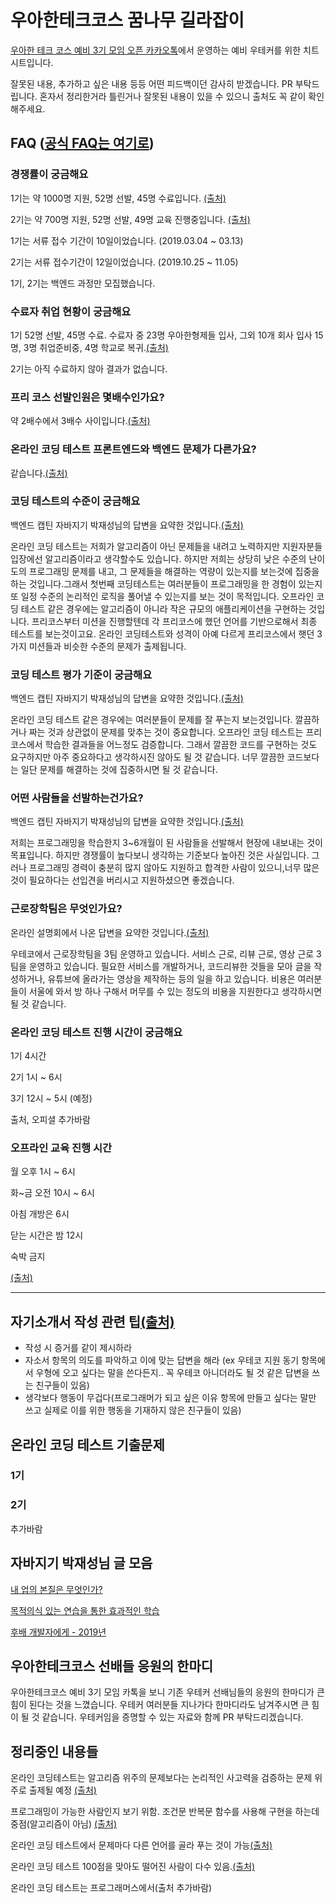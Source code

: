 # 우아한테크코스 꿈나무 길라잡이

[우아한 테크 코스 예비 3기 모임 오픈 카카오톡](https://open.kakao.com/o/g91HiGAc)에서 운영하는 예비 우테커를 위한 치트시트입니다.

잘못된 내용, 추가하고 싶은 내용 등등 어떤 피드백이던 감사히 받겠습니다. PR 부탁드립니다. 혼자서 정리한거라 틀린거나 잘못된 내용이 있을 수 있으니 출처도 꼭 같이 확인해주세요.

## FAQ ([공식 FAQ는 여기로](https://woowacourse.github.io/faq.html))

### 경쟁률이 궁금해요

1기는 약 1000명 지원, 52명 선발, 45명 수료입니다. [(출처)](https://youtu.be/9cyAqCdtews?t=2857)

2기는 약 700명 지원, 52명 선발, 49명 교육 진행중입니다. [(출처)](https://youtu.be/9cyAqCdtews?t=2915)

1기는 서류 접수 기간이 10일이었습니다. (2019.03.04 ~ 03.13)

2기는 서류 접수기간이 12일이었습니다. (2019.10.25 ~ 11.05)

1기, 2기는 백엔드 과정만 모집했습니다.

### 수료자 취업 현황이 궁금해요

1기 52명 선발, 45명 수료. 수료자 중 23명 우아한형제들 입사,  그외 10개 회사 입사 15명, 3명 취업준비중, 4명 학교로 복귀.[(출처)](https://youtu.be/9cyAqCdtews?t=2875)

2기는 아직 수료하지 않아 결과가 없습니다.

### 프리 코스 선발인원은 몇배수인가요?

약 2배수에서 3배수 사이입니다.[(출처)](https://youtu.be/9cyAqCdtews?t=6994)

### 온라인 코딩 테스트 프론트엔드와 백엔드 문제가 다른가요?

같습니다.[(출처)](https://youtu.be/9cyAqCdtews?t=5297)

### 코딩 테스트의 수준이 궁금해요

백엔드 캡틴 자바지기 박재성님의 답변을 요약한 것입니다.[(출처)](https://youtu.be/9cyAqCdtews?t=5332)

온라인 코딩 테스트는 저희가 알고리즘이 아닌 문제들을 내려고 노력하지만 지원자분들 입장에선 알고리즘이라고 생각할수도 있습니다. 하지만 저희는 상당히 낮은 수준의 난이도의 프로그래밍 문제를 내고, 그 문제들을 해결하는 역량이 있는지를 보는것에 집중을 하는 것입니다.그래서 첫번째 코딩테스트는 여러분들이 프로그래밍을 한 경험이 있는지 또 일정 수준의 논리적인 로직을 풀어낼 수 있는지를 보는 것이 목적입니다. 오프라인 코딩 테스트 같은 경우에는 알고리즘이 아니라 작은 규모의 애플리케이션을 구현하는 것입니다. 프리코스부터 미션을 진행할텐데 각 프리코스에 했던 언어를 기반으로해서 최종 테스트를 보는것이고요. 온라인 코딩테스트와 성격이 아예 다르게 프리코스에서 햇던 3가지 미션들과 비슷한 수준의 문제가 출제됩니다. 

### 코딩 테스트 평가 기준이 궁금해요

백엔드 캡틴 자바지기 박재성님의 답변을 요약한 것입니다.[(출처)](https://youtu.be/9cyAqCdtews?t=5725)

온라인 코딩 테스트 같은 경우에는 여러분들이 문제를 잘 푸는지 보는것입니다. 깔끔하거나 짜는 것과 상관없이 문제를 맞추는 것이 중요합니다. 오프라인 코딩 테스트는 프리코스에서 학습한 결과들을 어느정도 검증합니다. 그래서 깔끔한 코드를 구현하는 것도 요구하지만 아주 중요하다고 생각하시진 않아도 될 것 같습니다. 너무 깔끔한 코드보다는 일단 문제를 해결하는 것에 집중하시면 될 것 같습니다.

### 어떤 사람들을 선발하는건가요?

백엔드 캡틴 자바지기 박재성님의 답변을 요약한 것입니다.[(출처)](https://youtu.be/9cyAqCdtews?t=6004)

저희는 프로그래밍을 학습한지 3~6개월이 된 사람들을 선발해서 현장에 내보내는 것이 목표입니다. 하지만 경쟁률이 높다보니 생각하는 기준보다 높아진 것은 사실입니다. 그러나 프로그래밍 경력이 충분히 많지 않아도 지원하고 합격한 사람이 있으니,너무 많은 것이 필요하다는 선입견을 버리시고 지원하셨으면 좋겠습니다.

### 근로장학팀은 무엇인가요?

온라인 설명회에서 나온 답변을 요약한 것입니다.[(출처)](https://youtu.be/9cyAqCdtews?t=6769)

우테코에서 근로장학팀을 3팀 운영하고 있습니다. 서비스 근로, 리뷰 근로, 영상 근로 3팀을 운영하고 있습니다. 필요한 서비스를 개발하거나, 코드리뷰한 것들을 모아 글을 작성하거나, 유튜브에 올라가는 영상을 제작하는 등의 일을 하고 있습니다. 비용은 여러분들이 서울에 와서 방 하나 구해서 머무를 수 있는 정도의 비용을 지원한다고 생각하시면 될 것 같습니다.

### 온라인 코딩 테스트 진행 시간이 궁금해요

1기 4시간

2기 1시 ~ 6시

3기 12시 ~ 5시 (예정)

출처, 오피셜 추가바람

### 오프라인 교육 진행 시간

월 오후 1시 ~ 6시 

화~금 오전 10시 ~ 6시

아침 개방은 6시

닫는 시간은 밤 12시 

숙박 금지

[(출처)](https://youtu.be/9cyAqCdtews?t=9049)


---

## 자기소개서 작성 관련 팁[(출처)](https://brunch.co.kr/@javajigi/14)

- 작성 시 증거를 같이 제시하라
- 자소서 항목의 의도를 파악하고 이에 맞는 답변을 해라 (ex 우테코 지원 동기 항목에서 우형에 오고 싶다는 말을 쓴다든지.. 꼭 우테코 아니더라도 될 것 같은 답변을 쓰는 친구들이 있음)
- 생각보다 행동이 무겁다(프로그래머가 되고 싶은 이유 항목에 만들고 싶다는 말만 쓰고 실제로 이를 위한 행동을 기재하지 않은 친구들이 있음)

## 온라인 코딩 테스트 기출문제

### 1기

### 2기

추가바람

## 자바지기 박재성님 글 모음

[내 업의 본질은 무엇인가?](https://brunch.co.kr/@javajigi/14)

[목적의식 있는 연습을 통한 효과적인 학습](https://brunch.co.kr/@javajigi/8)

[후배 개발자에게 - 2019년](https://brunch.co.kr/@javajigi/4)

## 우아한테크코스 선배들 응원의 한마디

우아한테크코스 예비 3기 모임 카톡을 보니 기존 우테커 선배님들의 응원의 한마디가 큰 힘이 된다는 것을 느꼈습니다. 우테커 여러분들 지나가다 한마디라도 남겨주시면 큰 힘이 될 것 같습니다. 우테커임을 증명할 수 있는 자료와 함께 PR 부탁드리겠습니다.

## 정리중인 내용들

온라인 코딩테스트는 알고리즘 위주의 문제보다는 논리적인 사고력을 검증하는 문제 위주로 출제될 예정 [(출처)](https://woowacourse.github.io/faq.html)

프로그래밍이 가능한 사람인지 보기 위함. 조건문 반복문 함수를 사용해 구현을 하는데 중점(알고리즘이 아님) [(출처)](https://youtu.be/9cyAqCdtews?t=3940) 

온라인 코딩 테스트에서 문제마다 다른 언어를 골라 푸는 것이 가능[(출처)](#)

온라인 코딩 테스트 100점을 맞아도 떨어진 사람이 다수 있음.[(출처)](https://youtu.be/9cyAqCdtews?t=3984)

온라인 코딩 테스트는 프로그래머스에서(출처 추가바람)

